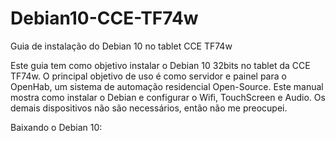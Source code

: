 # Debian10-CCE-TF74w
Guia de instalação do Debian 10 no tablet CCE TF74w

Este guia tem como objetivo instalar o Debian 10 32bits no tablet da CCE TF74w. O principal objetivo de uso é como servidor e painel para o OpenHab, um sistema de automação residencial Open-Source. 
Este manual mostra como instalar o Debian e configurar o Wifi, TouchScreen e Audio. Os demais dispositivos não são necessários, então não me preocupei.

Baixando o Debian 10:
 
